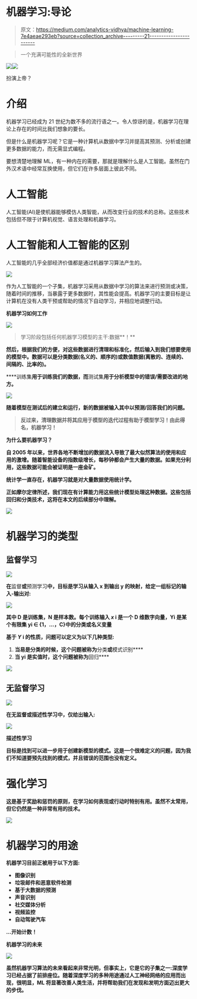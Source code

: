 # 机器学习:导论

> 原文：<https://medium.com/analytics-vidhya/machine-learning-7e4aeae293eb?source=collection_archive---------21----------------------->

> 一个充满可能性的全新世界

![](img/5905eba8264ce47a89e2d6ebb2831593.png)![](img/0eea9ff5c5e7c788abc6cfcfaaefd5fd.png)

扮演上帝？

# 介绍

机器学习已经成为 21 世纪为数不多的流行语之一。令人惊讶的是，机器学习在理论上存在的时间比我们想象的要长。

但是什么是机器学习呢？它是一种计算机从数据中学习并提高其预测、分析或创建更多数据的能力，而无需显式编程。

要想清楚地理解 ML，有一种内在的需要，那就是理解什么是人工智能。虽然在门外汉术语中经常互换使用，但它们在许多层面上彼此不同。

# 人工智能

人工智能(AI)是使机器能够模仿人类智能，从而改变行业的技术的总称。这些技术包括但不限于计算机视觉、语言处理和机器学习。

# 人工智能和人工智能的区别

人工智能的几乎全部经济价值都是通过机器学习算法产生的。

![](img/d1c0c7b0c71e1e241f720da4bb2b1b09.png)

作为人工智能的一个子集，机器学习采用从数据中学习的算法来进行预测或决策，随着时间的推移，当暴露于更多数据时，其性能会提高。机器学习的主要目标是让计算机在没有人类干预或帮助的情况下自动学习，并相应地调整行动。

**机器学习如何工作**

![](img/ba1c07c12dca58d22b79505b50e112be.png)

> 学习阶段包括任何机器学习模型的主干:数据**！**

**然后，根据我们的方便，对这些数据进行清理和标准化，然后输入到我们想要使用的模型中。数据可以是分类数据(名义的、顺序的)或数值数据(离散的、连续的、间隔的、比率的)。**

****训练集**用于训练我们的数据，而**测试集**用于分析模型中的错误/需要改进的地方。**

**![](img/6177eb4bd4d8028064d5794c32b292b4.png)**

**随着模型在测试后的建立和运行，新的数据被输入其中以预测/回答我们的问题。**

> **反过来，清理数据并将其应用于模型的迭代过程有助于模型学习！由此得名，**机器学习**！**

****为什么要机器学习？****

**自 2005 年以来，世界各地不断增加的数据流入导致了最大似然算法的使用和应用的激增。随着智能设备的指数级增长，每秒钟都会产生大量的数据。如果充分利用，这些数据可能会被证明是一座金矿。**

**统计学一直存在，机器学习就是对大量数据使用统计学。**

**正如摩尔定律所述，我们现在有计算能力用这些统计模型处理这种数据。这些包括回归和分类技术，这将在本文的后续部分中理解。**

**![](img/f627726f266bec38fbe5ae34e846d564.png)**

# ****机器学习的类型****

## **监督学习**

**![](img/153e1ae987b97bd4372ac764d605d791.png)**

**在**监督**或**预测学习**中，目标是学习从输入 x 到输出 y 的映射，给定一组标记的输入-输出对:**

**![](img/55a0777e46cb3ec10339f1c9ac65bea2.png)**

**其中 D 是训练集，N 是样本数。每个训练输入 *x* i 是一个 D 维数字向量，Yi 是某个有限集 yi ∈ {1，…，C}中的分类或名义变量**

**基于 *Y* i 的性质，问题可以定义为以下几种类型:**

1.  **当易是分类的时候，这个问题被称为**分类**或**模式识别****
2.  **当 yi 是实值时，这个问题被称为**回归****

**![](img/9d49575407dea8869321c0a72221d802.png)**

## **无监督学习**

**![](img/cf17591c2ff590bb10a7c5d9e77cf868.png)**

**在无监督或描述性学习中，仅给出输入:**

**![](img/b80a84df7b66dbc609bb19920c2ef4a4.png)**

**描述性学习**

**目标是找到可以进一步用于创建新模型的模式。这是一个很难定义的问题，因为我们不知道要预先找到的模式，并且错误的范围也没有定义。**

# **强化学习**

**这是基于奖励和惩罚的原则，在学习如何表现或行动时特别有用。虽然不太常用，但它仍然是一种非常有用的技术。**

**![](img/c2eff1dff82426a18e235e76ea8ebbb4.png)**

# **机器学习的用途**

**机器学习目前正被用于以下方面:**

*   **图像识别**
*   **垃圾邮件和恶意软件检测**
*   **基于大数据的预测**
*   **声音识别**
*   **社交媒体分析**
*   **视频监控**
*   **自动驾驶汽车**

**…开始计数！**

****机器学习的未来****

**![](img/932ff6b779441fabd8cb417b97459f61.png)**

**虽然机器学习算法的未来看起来非常光明，但事实上，它是它的子集之一:**深度学习**已经占据了前排座位。随着深度学习的多种用途通过人工神经网络的应用而出现，很明显，ML 将显著改善人类生活，并将帮助我们在发现和发明方面迈出更大的步伐。**